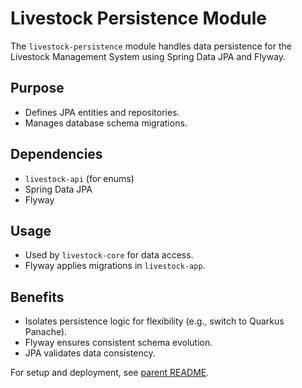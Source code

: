 # Livestock Persistence Module

The `livestock-persistence` module handles data persistence for the Livestock Management System
using Spring Data JPA and Flyway.

## Purpose

- Defines JPA entities and repositories.
- Manages database schema migrations.

## Dependencies

- `livestock-api` (for enums)
- Spring Data JPA
- Flyway

## Usage

- Used by `livestock-core` for data access.
- Flyway applies migrations in `livestock-app`.

## Benefits

- Isolates persistence logic for flexibility (e.g., switch to Quarkus Panache).
- Flyway ensures consistent schema evolution.
- JPA validates data consistency.

For setup and deployment, see [parent README](../../README.md).
